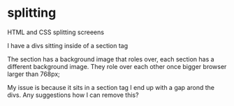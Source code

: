 # splitting
HTML and CSS splitting screeens


I have a divs sitting inside of a section tag 
<section class="test-pane1 col-xs-12">
        <div>
            <div class="col-xs-12 col-sm-6"></div>
            <div class="col-xs-12 col-sm-6 content-side"></div>
        </div>
</section>
The section has a background image that roles over, each section has a different background image. They role over each other 
once bigger browser larger than 768px;

My issue is because it sits in a section tag I end up with a gap arond the divs.
Any suggestions how I can remove this?
